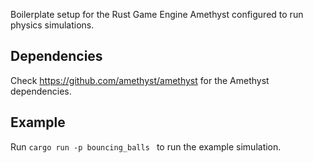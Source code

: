 Boilerplate setup for the Rust Game Engine Amethyst configured to run physics simulations.

## Dependencies

Check https://github.com/amethyst/amethyst for the Amethyst dependencies.

## Example

Run `cargo run -p bouncing_balls ` to run the example simulation.